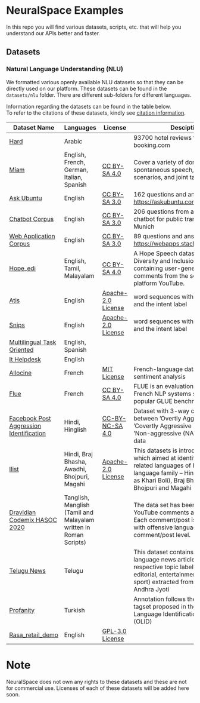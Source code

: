 # NeuralSpace Examples
In this repo you will find various datasets, scripts, etc. that will help you understand our APIs better and faster.

## Datasets

### Natural Language Understanding (NLU)
We formatted various openly available NLU datasets so that they can be directly used on our platform.
These datasets can be found in the `datasets/nlu` folder. 
There are different sub-folders for different languages.



Information regarding the datasets can be found in the table below.<br> To refer to the citations of these datasets, kindly see [citation information](citations.MD).


| Dataset Name   | Languages  | License  | Desciption 
|---|---|---|---|
|  [Hard](https://github.com/elnagara/HARD-Arabic-Dataset) |Arabic   |   | 93700 hotel reviews from booking.com
|  [Miam](https://huggingface.co/datasets/miam) |  English, French, German, Italian, Spanish  |[CC BY-SA 4.0](https://creativecommons.org/licenses/by-sa/4.0/)   | Cover a variety of domains including spontaneous speech, scripted scenarios, and joint task completion|
| [Ask Ubuntu](https://github.com/sebischair/NLU-Evaluation-Corpora)  |  English   | [CC BY-SA 3.0](https://creativecommons.org/licenses/by-sa/3.0/)  | 162 questions and answers from https://askubuntu.com.|
[Chatbot Corpus](https://github.com/sebischair/NLU-Evaluation-Corpora) | English | [CC BY-SA 3.0](https://creativecommons.org/licenses/by-sa/3.0/) | 206 questions from a Telegram chatbot for public transport in Munich
[Web Application Corpus](https://github.com/sebischair/NLU-Evaluation-Corpora) | English | [CC BY-SA 3.0](https://creativecommons.org/licenses/by-sa/3.0/) | 89 questions and answers from https://webapps.stackexchange.com.|
[Hope_edi](https://competitions.codalab.org/competitions/27653#learn_the_details )| English, Tamil, Malayalam | [CC BY-SA 4.0](https://creativecommons.org/licenses/by-sa/4.0/) | A Hope Speech dataset for Equality, Diversity and Inclusion (HopeEDI) containing user-generated comments from the social media platform YouTube.|
[Atis](https://github.com/sz128/slot_filling_and_intent_detection_of_SLU/tree/master/data/atis-2) | English | [Apache-2.0 License](https://www.apache.org/licenses/LICENSE-2.0)|word sequences with IOB slot tags and the intent label |
[Snips]( https://github.com/sz128/slot_filling_and_intent_detection_of_SLU/tree/master/data/snips) | English | [Apache-2.0 License](https://www.apache.org/licenses/LICENSE-2.0)| word sequences with IOB slot tags and the intent label
[Multilingual Task Oriented](https://research.fb.com/publications/cross-lingual-transfer-learning-for-multilingual-task-oriented-dialog/) | English, Spanish | | 
[It Helpdesk](https://info.rasa.com/rasa-bot-starter-packs#it-helpdesk) | English | | 
[Allocine](https://huggingface.co/datasets/allocine) | French |[MIT License](https://opensource.org/licenses/MIT) | French-language dataset for sentiment analysis|
[Flue]() | French|[CC BY-SA 4.0](https://creativecommons.org/licenses/by-sa/4.0/)| FLUE is an evaluation setup for French NLP systems similar to the popular GLUE benchmark|
[Facebook Post Aggression Identification](https://github.com/kraiyani/Facebook-Post-Aggression-Identification) |Hindi, Hinglish |[CC-BY-NC-SA 4.0](https://creativecommons.org/licenses/by-nc-sa/4.0/) |Dataset with 3-way classification between ’Overtly Aggressive (OAG)’, ’Covertly Aggressive (CAG)’ and ’Non-aggressive (NAG)’ over text data
[Ilist](https://github.com/kmi-linguistics/vardial2018) | Hindi, Braj Bhasha, Awadhi, Bhojpuri, Magahi|[Apache-2.0 License](https://www.apache.org/licenses/LICENSE-2.0)| This datasets is introduced in a task which aimed at identifying 5 closely-related languages of Indo-Aryan language family – Hindi (also known as Khari Boli), Braj Bhasha, Awadhi, Bhojpuri and Magahi|
[Dravidian Codemix HASOC 2020](https://sites.google.com/view/dravidian-codemix-fire2020/overview) | Tanglish, Manglish (Tamil and Malayalam written in Roman Scripts) | | The data set has been collected from YouTube comments and Tweets. Each comment/post is annotated with offensive language label at the comment/post level. |
[Telugu News](https://huggingface.co/datasets/telugu_news) | Telugu| | This dataset contains Telugu language news articles along with respective topic labels (business, editorial, entertainment, nation, sport) extracted from the daily Andhra Jyoti|
[Profanity](https://sites.google.com/site/offensevalsharedtask/results-and-paper-submission) |Turkish | |Annotation follows the hierarchical tagset proposed in the Offensive Language Identification Dataset (OLID)|
[Rasa_retail_demo](https://github.com/RasaHQ/retail-demo?__hstc=123545108.3296d91bef68e4eeb66dd5b889098a96.1642500712563.1642500712563.1642500712563.1&__hssc=123545108.1.1642500712563&__hsfp=620956270&hsCtaTracking=8f54beb2-b231-462c-87a3-0825e438a265%7C23276781-2dca-4d58-b6d0-2c1a226208a1) | English | [GPL-3.0 License](https://github.com/RasaHQ/retail-demo/blob/main/LICENSE) | 


# Note

NeuralSpace does not own any rights to these datasets and these are not for commercial use. 
Licenses of each of these datasets will be added here soon.

 
